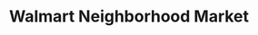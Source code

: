 ---
title: "Walmart Neighborhood Market"
url: /mission/walmart-neighborhood-market/
shop: supermarket
---
